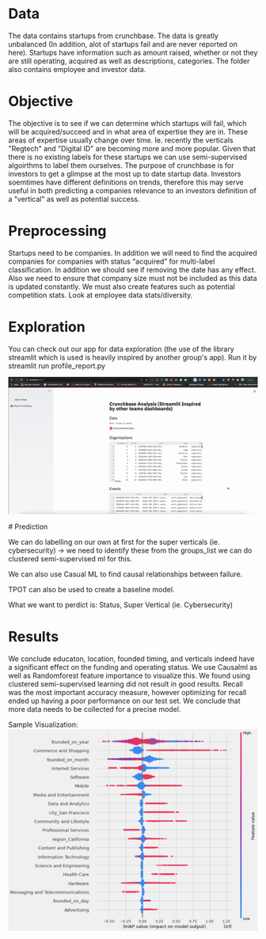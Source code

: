

# Data
The data contains startups from crunchbase. The data is greatly unbalanced (In addition, alot of startups fail and are never reported on here). Startups have information such as amount raised, whether or not they are still operating, acquired as well as descriptions, categories. The folder also contains employee and investor data. 

# Objective
The objective is to see if we can determine which startups will fail, which will be acquired/succeed and in what area of expertise they are in. These areas of expertise usually change over time. Ie. recently the verticals "Regtech" and "Digital ID" are becoming more and more popular. Given that there is no existing labels for these startups we can use semi-supervised algoirthms to label them ourselves. The purpose of crunchbase is for investors to get a glimpse at the most up to date startup data. Investors soemtimes have different definitions on trends, therefore this may serve useful in both predicting a companies relevance to an investors definition of a "vertical" as well as potential success. 

# Preprocessing
Startups need to be companies.
 In addition we will need to find the acquired companies for companies with status “acquired” for multi-label classification.
In addition we should see if removing the date has any effect. 
Also we need to ensure that company size must not be included as this data is updated constantly.
We must also create features such as potential competition stats.
Look at employee data stats/diversity.

# Exploration
You can check out our app for data exploration (the use of the library streamlit which is used is heavily inspired by another group's app). Run it by streamlit run profile_report.py 
<p align="center">
<img src="crunchbase.gif"/>
</p>
# Prediction

We can do labelling on our own at first for the super verticals (ie. cybersecurity) -> we need to 
identify these from the groups_list we can do clustered semi-supervised ml for this.

We can also use Casual ML to find causal relationships between failure.

TPOT can also be used to create a baseline model.


What we want to perdict is: Status, Super Vertical (ie. Cybersecurity)

# Results
We conclude educaton, location, founded timing, and verticals indeed have a significant effect on the funding and operating status. We use Causalml as well as Randomforest feature importance to visualize this. We found using clustered semi-supervised learning did not result in good results. Recall was the most important accuracy measure, however optimizing for recall ended up having a poor performance on our test set. We conclude that more data needs to be collected for a precise model.

Sample Visualization:
<img src="shap.png"/>

